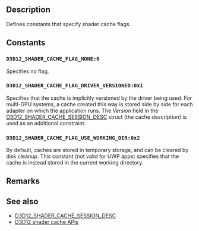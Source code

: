 ## Description

Defines constants that specify shader cache flags.

## Constants

### `D3D12_SHADER_CACHE_FLAG_NONE:0`

Specifies no flag.

### `D3D12_SHADER_CACHE_FLAG_DRIVER_VERSIONED:0x1`

Specifies that the cache is implicitly versioned by the driver being used. For multi-GPU systems, a cache created this way is stored side by side for each adapter on which the application runs. The *Version* field in the [D3D12_SHADER_CACHE_SESSION_DESC](https://learn.microsoft.com/windows/win32/api/d3d12/ns-d3d12-d3d12_shader_cache_session_desc) struct (the cache description) is used as an additional constraint.

### `D3D12_SHADER_CACHE_FLAG_USE_WORKING_DIR:0x2`

By default, caches are stored in temporary storage, and can be cleared by disk cleanup. This constant (not valid for UWP apps) specifies that the cache is instead stored in the current working directory.

## Remarks

## See also

* [D3D12_SHADER_CACHE_SESSION_DESC](https://learn.microsoft.com/windows/win32/api/d3d12/ns-d3d12-d3d12_shader_cache_session_desc)
* [D3D12 shader cache APIs](https://microsoft.github.io/DirectX-Specs/d3d/ShaderCache.html)